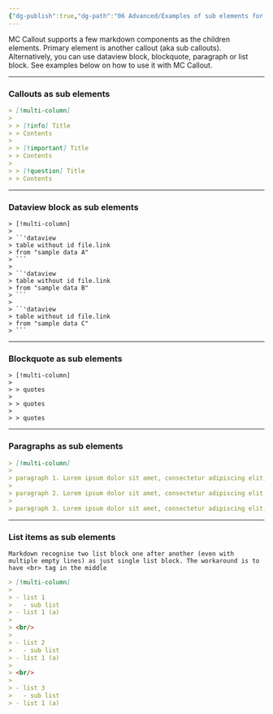 ```yaml
---
{"dg-publish":true,"dg-path":"06 Advanced/Examples of sub elements for MC Callout.md","permalink":"/06-advanced/examples-of-sub-elements-for-mc-callout/","noteIcon":"","updated":"2023-11-12T07:44:44.747+08:00"}
---
```


MC Callout supports a few markdown components as the children elements. Primary element is another callout (aka sub callouts). Alternatively, you can use dataview block, blockquote, paragraph or list block. See examples below on how to use it with MC Callout.

---

### Callouts as sub elements
```markdown
> [!multi-column]
> 
> > [!info] Title
> > Contents
> 
> > [!important] Title
> > Contents
> 
> > [!question] Title
> > Contents
```

---

### Dataview block as sub elements
```
> [!multi-column]
> 
> ``'dataview
> table without id file.link
> from "sample data A"
> ```
> 
> ``'dataview
> table without id file.link
> from "sample data B"
> ```
> 
> ``'dataview
> table without id file.link
> from "sample data C"
> ```
```

---

### Blockquote as sub elements
```
> [!multi-column]
> 
> > quotes
> 
> > quotes
> 
> > quotes
```

---

### Paragraphs as sub elements
```markdown
> [!multi-column]
> 
> paragraph 1. Lorem ipsum dolor sit amet, consectetur adipiscing elit, sed do eiusmod tempor incididunt ut labore et dolore magna aliqua. Vitae nunc sed velit dignissim sodales. In cursus turpis massa tincidunt dui ut ornare lectus.
> 
> paragraph 2. Lorem ipsum dolor sit amet, consectetur adipiscing elit, sed do eiusmod tempor incididunt ut labore et dolore magna aliqua. Vitae nunc sed velit dignissim sodales. In cursus turpis massa tincidunt dui ut ornare lectus.
> 
> paragraph 3. Lorem ipsum dolor sit amet, consectetur adipiscing elit, sed do eiusmod tempor incididunt ut labore et dolore magna aliqua. Vitae nunc sed velit dignissim sodales. In cursus turpis massa tincidunt dui ut ornare lectus.
```

---

### List items as sub elements
`Markdown recognise two list block one after another (even with multiple empty lines) as just single list block. The workaround is to have <br> tag in the middle`

```markdown
> [!multi-column]
> 
> - list 1
> 	- sub list
> - list 1 (a)
> 
> <br/>
> 
> - list 2
> 	- sub list
> - list 1 (a)
> 
> <br/>
> 
> - list 3
> 	- sub list
> - list 1 (a)
```
